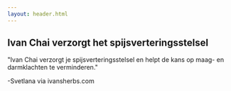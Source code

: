 ```yaml
---
layout: header.html
---
```


<h2>Ivan Chai verzorgt het spijsverteringsstelsel</h2>

"Ivan Chai verzorgt je spijsverteringsstelsel en helpt de kans op maag- en darmklachten te verminderen."

-Svetlana via ivansherbs.com
